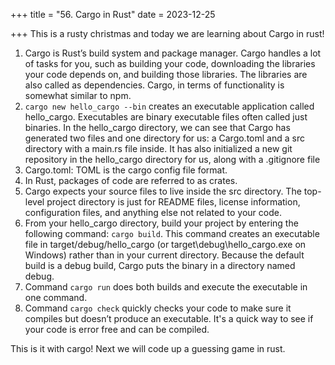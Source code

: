 +++
title = "56. Cargo in Rust"
date = 2023-12-25

+++
This is a rusty christmas and today we are learning about Cargo in rust!

1. Cargo is Rust’s build system and package manager. Cargo handles a lot of tasks for you, such as building your code, downloading the libraries your code depends on, and building those libraries. The libraries are also called as dependencies. Cargo, in terms of functionality is somewhat similar to npm.
2. `cargo new hello_cargo --bin` creates an executable application called hello_cargo. Executables are binary executable files often called just binaries. In the hello_cargo directory, we can see that Cargo has generated two files and one directory for us: a Cargo.toml and a src directory with a main.rs file inside. It has also initialized a new git repository in the hello_cargo directory for us, along with a .gitignore file
3. Cargo.toml: TOML is the cargo config file format.
4. In Rust, packages of code are referred to as crates.
5. Cargo expects your source files to live inside the src directory. The top-level project directory is just for README files, license information, configuration files, and anything else not related to your code.
6. From your hello_cargo directory, build your project by entering the following command: `cargo build`. This command creates an executable file in target/debug/hello_cargo (or target\debug\hello_cargo.exe on Windows) rather than in your current directory. Because the default build is a debug build, Cargo puts the binary in a directory named debug.
7. Command `cargo run` does both builds and execute the executable in one command.
8. Command `cargo check` quickly checks your code to make sure it compiles but doesn’t produce an executable. It's a quick way to see if your code is error free and can be compiled.

This is it with cargo! Next we will code up a guessing game in rust.
